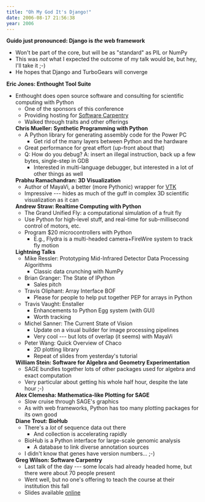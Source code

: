 ```yaml
---
title: "Oh My God It's Django!"
date: 2006-08-17 21:56:38
year: 2006
---
```

<strong>Guido just pronounced: Django is <em>the</em> web framework</strong>
<ul>
	<li>Won't be part of the core, but will be as "standard" as PIL or NumPy</li>
	<li>This was <em>not</em> what I expected the outcome of my talk would be, but hey, I'll take it ;-)</li>
	<li>He hopes that Django and TurboGears will converge</li>
</ul>
<strong>Eric Jones: Enthought Tool Suite</strong>
<ul>
	<li>Enthought does open source software and consulting for scientific computing with Python
<ul>
	<li>One of the sponsors of this conference</li>
	<li>Providing hosting for <a href="http://www.swc.scipy.org">Software Carpentry</a></li>
	<li>Walked through traits and other offerings</li>
</ul>
<strong>Chris Mueller: Synthetic Programming with Python</strong>
<ul>
	<li>A Python library for generating assembly code for the Power PC
<ul>
	<li>Get rid of the many layers between Python and the hardware</li>
</ul>
</li>
	<li>Great performance for great effort (up-front about that)</li>
	<li>Q: How do you debug?  A: insert an illegal instruction, back up a few bytes, single-step in GDB
<ul>
	<li>Interested in multi-language debugger, but interested in a lot of other things as well</li>
</ul>
</li>
</ul>
<strong>Prabhu Ramachandran: 3D Visualization</strong>
<ul>
	<li>Author of MayaVi, a better (more Pythonic) wrapper for <a href="http://www.vtk.org">VTK</a></li>
	<li>Impressive --- hides as much of the guff in complex 3D scientific visualization as it can</li>
</ul>
<strong>Andrew Straw: Realtime Computing with Python</strong>
<ul>
	<li>The Grand Unified Fly: a computational simulation of a fruit fly</li>
	<li>Use Python for high-level stuff, and real-time for sub-millisecond control of motors, etc.</li>
	<li>Program $20 microcontrollers with Python
<ul>
	<li>E.g., Flydra is a multi-headed camera+FireWire system to track fly motion</li>
</ul>
</li>
</ul>
<strong>Lightning Talks</strong>
<ul>
	<li>Mike Ressler: Prototyping Mid-Infrared Detector Data Processing Algorithms
<ul>
	<li>Classic data crunching with NumPy</li>
</ul>
</li>
	<li>Brian Granger: The State of IPython
<ul>
	<li>Sales pitch</li>
</ul>
</li>
	<li>Travis Oliphant: Array Interface BOF
<ul>
	<li>Please for people to help put together PEP for arrays in Python</li>
</ul>
</li>
	<li>Travis Vaught: Enstaller
<ul>
	<li>Enhancements to Python Egg system (with GUI)</li>
	<li>Worth tracking</li>
</ul>
</li>
	<li>Michel Sanner: The Current State of Vision
<ul>
	<li>Update on a visual builder for image processing pipelines</li>
	<li>Very cool --- but lots of overlap (it seems) with MayaVi</li>
</ul>
</li>
	<li>Peter Wang: Quick Overview of Chaco
<ul>
	<li>2D plotting library</li>
	<li>Repeat of slides from yesterday's tutorial</li>
</ul>
</li>
</ul>
<strong>William Stein: Software for Algebra and Geometry Experimentation</strong>
<ul>
	<li>SAGE bundles together lots of other packages used for algebra and exact computation</li>
	<li>Very particular about getting his whole half hour, despite the late hour ;-)</li>
</ul>
<strong>Alex Clemesha: Mathematica-like Plotting for SAGE</strong>
<ul>
	<li>Slow cruise through SAGE's graphics</li>
	<li>As with web frameworks, Python has too many plotting packages for its own good</li>
</ul>
<strong>Diane Trout: BioHub</strong>
<ul>
	<li>There's a <em>lot</em> of sequence data out there
<ul>
	<li>And collection is accelerating rapidly</li>
</ul>
</li>
	<li>BioHub is a Python interface for large-scale genomic analysis
<ul>
	<li>A database to link diverse annotation sources</li>
</ul>
</li>
	<li>I didn't know that genes have version numbers... ;-)</li>
</ul>
<strong>Greg Wilson: Software Carpentry</strong>
<ul>
	<li>Last talk of the day --- some locals had already headed home, but there were about 70 people present</li>
	<li>Went well, but no one's offering to teach the course at their institution this fall</li>
	<li>Slides available <a href="http://www.third-bit.com/scipy2006.pdf">online</a></li>
</ul>
</li>
</ul>
